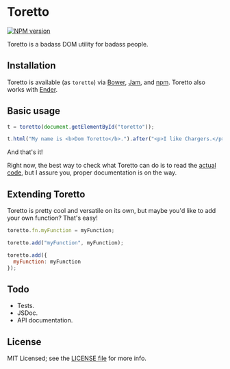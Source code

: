# Toretto

[![NPM version](https://badge.fury.io/js/toretto.png)](http://badge.fury.io/js/toretto)

Toretto is a badass DOM utility for badass people.

## Installation

Toretto is available (as `toretto`) via [Bower](http://bower.io), [Jam](http://jamjs.org), and [npm](http://npmjs.org). Toretto also works with [Ender](http://ender.var.require.io).

## Basic usage

```js
t = toretto(document.getElementById("toretto"));

t.html("My name is <b>Dom Toretto</b>.").after("<p>I like Chargers.</p>");
```

And that's it!

Right now, the best way to check what Toretto can do is to read the [actual code](src/toretto.js), but I assure you, proper documentation is on the way.

## Extending Toretto

Toretto is pretty cool and versatile on its own, but maybe you'd like to add your own function? That's easy!

```js
toretto.fn.myFunction = myFunction;

toretto.add("myFunction", myFunction);

toretto.add({
  myFunction: myFunction
});
```

## Todo

- Tests.
- JSDoc.
- API documentation.

## License

MIT Licensed; see the [LICENSE file](LICENSE) for more info.